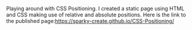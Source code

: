 Playing around with CSS Positioning. I created a static page using HTML and CSS making use of relative and absolute positions.
Here is the link to the published page:https://sparky-create.github.io/CSS-Positioning/
